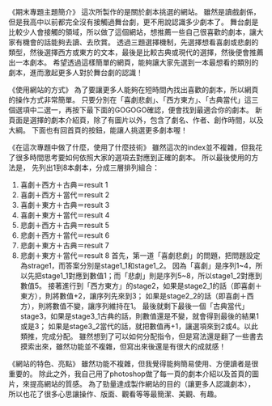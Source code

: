 《期末專題主題簡介》
這次所製作的是關於劇本挑選的網站。
雖然是讀戲劇係，但是我高中以前都完全沒有接觸過舞台劇，更不用說認識多少劇本了。
舞台劇是比較少人會接觸的領域，所以做了這個網站，想推薦一些自己很喜歡的劇本，讓大家有機會的話能夠去讀、去欣賞。
透過三題選擇機制，先選擇想看喜劇或悲劇的類型，然後選擇西方或東方的文本，最後是比較古典或現代的選擇，然後便會推薦出一本劇本。
希望透過這樣簡單的網頁，能夠讓大家先選到一本最想看的類別的劇本，進而激起更多人對於舞台劇的認識！


《使用網站的方式》
為了要讓更多人能夠在短時間內找出喜歡的劇本，所以網頁的操作方式非常簡單。
只要分別在「喜劇悲劇」、「西方東方」、「古典當代」這三個選項中二選一，再按下最下面的GOGOGO確認，便會找到最適合你的劇本。
新頁面是選擇的劇本介紹頁，除了有圖片以外，包含了劇名、作者、創作時間，以及大綱。
下面也有回首頁的按鈕，能讓人挑選更多劇本喔！


《在這次專題中做了什麼，使用了什麼技術》
雖然這次的index並不複雜，但我花了很多時間思考要如何依照大家的選項去對應到正確的劇本。
所以最後使用的方法是，
先列出1到8本劇本，分成三層排列組合：
1. 喜劇＋西方＋古典＝result 1
2. 喜劇＋西方＋當代＝result 2
3. 喜劇＋東方＋古典＝result 3
4. 喜劇＋東方＋當代＝result 4
5. 悲劇＋西方＋古典＝result 5
6. 悲劇＋西方＋當代＝result 6
7. 悲劇＋東方＋古典＝result 7
8. 悲劇＋東方＋當代＝result 8
首先，第一道「喜劇悲劇」的問題，把問題設定為strage1，而答案分別是stage1_1和stage1_2。
因為「喜劇」是序列1~4，所以先把stage1_1對應到數值1；而「悲劇」則是序列5~8，所以stage1_2對應到數值5。
接著進行到「西方東方」的stage2，如果是stage2_1的話（即喜劇＋東方），則將數值+2，讓序列先來到3；
如果是stage2_2的話（即喜劇＋西方），則將數值不變，讓序列維持在1。
最後就剩下最後一個「古典當代」stage3，如果是stage3_1古典的話，則數值還是不變，就會得到最後的結果1或是3；
如果是stage3_2當代的話，就把數值再+1，讓選項來到2或4。以此類推，完成分配。
雖然想到了可以如何分配指令，但是寫法還是翻了一些書去摸索出來，雖然功能並不複雜，但寫出來後還是有很大的成就感！


《網站的特色、亮點》
雖然功能不複雜，但我覺得能夠簡易使用、方便讀者是很重要的。
除此之外，我自己用了photoshop做了每一頁的劇本介紹以及首頁的圖片，來提高網站的質感。
為了勁量達成製作網站的目的（讓更多人認識劇本），
所以也花了很多心思讓操作、版面、觀看等等最簡潔、美觀、有趣。
